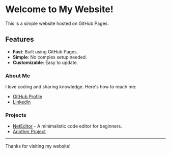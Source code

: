 # Welcome to My Website!

This is a simple website hosted on GitHub Pages.

## Features
- **Fast**: Built using GitHub Pages.
- **Simple**: No complex setup needed.
- **Customizable**: Easy to update.

### About Me
I love coding and sharing knowledge. Here's how to reach me:
- [GitHub Profile](https://github.com/your-username)
- [LinkedIn](https://linkedin.com/in/your-profile)

### Projects
- [NetEditor](https://github.com/your-username/neteditor) - A minimalistic code editor for beginners.
- [Another Project](https://github.com/your-username/another-project)

---

Thanks for visiting my website!
